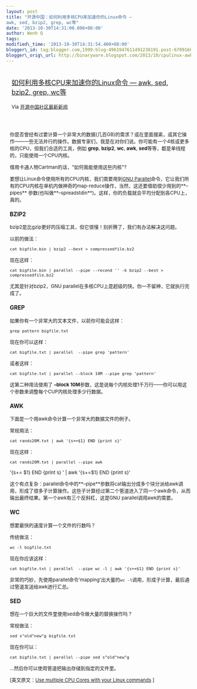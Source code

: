 ```yaml
--- 
layout: post 
title: "开源中国：如何利用多核CPU来加速你的Linux命令 —
awk, sed, bzip2, grep, wc等" 
date: '2013-10-30T14:31:00.006+08:00'
author: Wenh Q
tags:
modified\_time: '2013-10-30T14:31:54.400+08:00'
blogger\_id: tag:blogger.com,1999:blog-4961947611491238191.post-6709160714697985769
blogger\_orig\_url: http://binaryware.blogspot.com/2013/10/cpulinux-awk-sed-bzip2-grep-wc.html
---
```

<div style="margin: 10px; padding: 5px;">

<div style="font-size: 18px;">

[如何利用多核CPU来加速你的Linux命令 — awk, sed, bzip2, grep,
wc等](http://www.oschina.net/news/45477/use-cpu-cores-linux-commands)

</div>

<div style="font-size: 13px;">

Via [开源中国社区最新新闻](http://www.oschina.net/?from=rss)

</div>

</div>

<div style="font-size: 13px; padding: 15px 0 10px 10px;">

你是否曾经有过要计算一个非常大的数据(几百GB)的需求？或在里面搜索，或其它操作——一些无法并行的操作。数据专家们，我是在对你们说。你可能有一个4核或更多核的CPU，但我们合适的工具，例如 **grep**, **bzip2**, **wc**, **awk**, **sed**等等，都是单线程的，只能使用一个CPU内核。

借用卡通人物Cartman的话，"如何我能使用这些内核"?

要想让Linux命令使用所有的CPU内核，我们需要用到[GNU
Parallel](https://www.gnu.org/software/parallel/ "GNU Parallel")命令，它让我们所有的CPU内核在单机内做神奇的map-reduce操作，当然，这还要借助很少用到的**–pipes**
参数(也叫做**–spreadstdin**)。这样，你的负载就会平均分配到各CPU上，真的。

### BZIP2

bzip2是比gzip更好的压缩工具，但它很慢！别折腾了，我们有办法解决这问题。

以前的做法：

    cat bigfile.bin | bzip2 --best > compressedfile.bz2

现在这样：

    cat bigfile.bin | parallel --pipe --recend '' -k bzip2 --best > compressedfile.bz2

尤其是针对bzip2，GNU
parallel在多核CPU上是超级的快。你一不留神，它就执行完成了。

### GREP

如果你有一个非常大的文本文件，以前你可能会这样：

    grep pattern bigfile.txt

现在你可以这样：

    cat bigfile.txt | parallel  --pipe grep 'pattern'

或者这样：

    cat bigfile.txt | parallel --block 10M --pipe grep 'pattern'

这第二种用法使用了 **–block
10M**参数，这是说每个内核处理1千万行——你可以用这个参数来调整每个CUP内核处理多少行数据。

### AWK

下面是一个用awk命令计算一个非常大的数据文件的例子。

常规用法：

    cat rands20M.txt | awk '{s+=$1} END {print s}'

现在这样：

    cat rands20M.txt | parallel --pipe awk 
'{s+=
$1} END {print s}
' | awk '{s+=$1} END {print s}'

这个有点复杂：parallel命令中的**–pipe**参数将cat输出分成多个块分派给awk调用，形成了很多子计算操作。这些子计算经过第二个管道进入了同一个awk命令，从而输出最终结果。第一个awk有三个反斜杠，这是GNU
parallel调用awk的需要。

### WC

想要最快的速度计算一个文件的行数吗？

传统做法：

    wc -l bigfile.txt

现在你应该这样：

    cat bigfile.txt | parallel  --pipe wc -l | awk '{s+=$1} END {print s}'

非常的巧妙，先使用parallel命令'mapping'出大量的`wc -l`调用，形成子计算，最后通过管道发送给awk进行汇总。

### SED

想在一个巨大的文件里使用sed命令做大量的替换操作吗？

常规做法：

    sed s^old^new^g bigfile.txt

现在你可以：

    cat bigfile.txt | parallel --pipe sed s^old^new^g

…然后你可以使用管道把输出存储到指定的文件里。


[英文原文：[Use multiple CPU Cores with your Linux
commands](http://www.rankfocus.com/use-cpu-cores-linux-commands/) 
]

</div>
